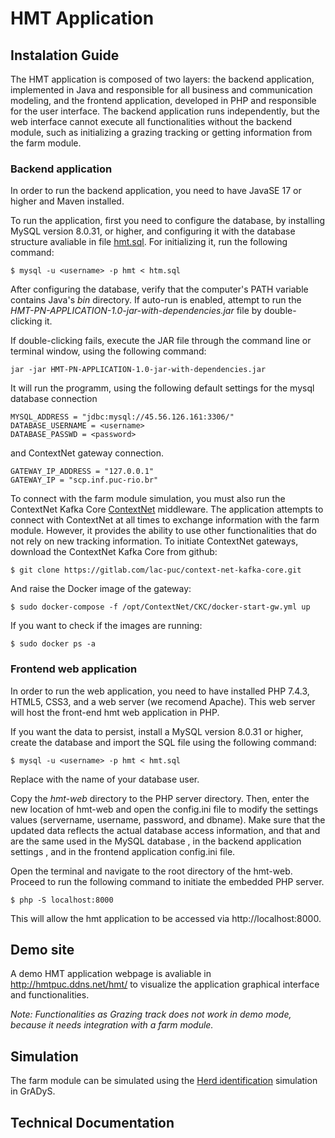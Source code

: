 # HMT Application

## Instalation Guide
The HMT application is composed of two layers: the backend application, implemented in Java and responsible for all business and communication modeling, and the frontend application, developed in PHP and responsible for the user interface. 
The backend application runs independently, but the web interface cannot execute all functionalities without the backend module, such as initializing a grazing tracking or getting information from the farm module.

### Backend application
In order to run the backend application, you need to have JavaSE 17 or higher and Maven installed.

To run the application, first you need to configure the database, by installing MySQL version 8.0.31, or higher, and configuring it with the database structure avaliable in file [hmt.sql](https://github.com/milliandrade/hmt_sw/blob/main/hmt.sql). For initializing it, run the following command:

    $ mysql -u <username> -p hmt < htm.sql
    
After configuring the database, verify that the computer's PATH variable contains Java's _bin_ directory. If auto-run is enabled, attempt to run the _HMT-PN-APPLICATION-1.0-jar-with-dependencies.jar_ file by double-clicking it.

If double-clicking fails, execute the JAR file through the command line or terminal window, using the following command:

    jar -jar HMT-PN-APPLICATION-1.0-jar-with-dependencies.jar

It will run the programm, using the following default settings for the mysql database connection 

    MYSQL_ADDRESS = "jdbc:mysql://45.56.126.161:3306/"
    DATABASE_USERNAME = <username>
    DATABASE_PASSWD = <password>
    
and ContextNet gateway connection.

    GATEWAY_IP_ADDRESS = "127.0.0.1"
    GATEWAY_IP = "scp.inf.puc-rio.br"

To connect with the farm module simulation, you must also run the ContextNet Kafka Core [ContextNet](https://wiki.lac.inf.puc-rio.br/) middleware. The application attempts to connect with ContextNet at all times to exchange information with the farm module. However, it provides the ability to use other functionalities that do not rely on new tracking information.
To initiate ContextNet gateways, download the ContextNet Kafka Core from github:

    $ git clone https://gitlab.com/lac-puc/context-net-kafka-core.git

And raise the Docker image of the gateway:

    $ sudo docker-compose -f /opt/ContextNet/CKC/docker-start-gw.yml up

If you want to check if the images are running:

    $ sudo docker ps -a

### Frontend web application
In order to run the web application, you need to have installed PHP 7.4.3, HTML5, CSS3, and a web server (we recomend Apache). This web server will host the front-end hmt web application in PHP. 

If you want the data to persist, install a MySQL version 8.0.31 or higher, create the database and import the SQL file using the following command:

    $ mysql -u <username> -p hmt < hmt.sql

Replace _<username>_ with the name of your database user.

Copy the _hmt-web_ directory to the PHP server directory. Then, enter the new location of hmt-web and open the config.ini file to modify the settings values  (servername, username, password, and dbname). Make sure that the updated data reflects the actual database access information, and that <username> and <password> are the same used in the MySQL database , in the backend application settings , and in the frontend application config.ini file.

Open the terminal and navigate to the root directory of the hmt-web. Proceed to run the following command to initiate the embedded PHP server.

    $ php -S localhost:8000

  This will allow the hmt application to be accessed via http://localhost:8000.



## Demo site
A demo HMT application webpage is avaliable in http://hmtpuc.ddns.net/hmt/ to visualize the application graphical interface and functionalities.

_Note: Functionalities as Grazing track does not work in demo mode, because it needs integration with a farm module._

## Simulation
The farm module can be simulated using the [Herd identification](https://github.com/milliandrade/herd_identification) simulation in GrADyS.

## Technical Documentation
